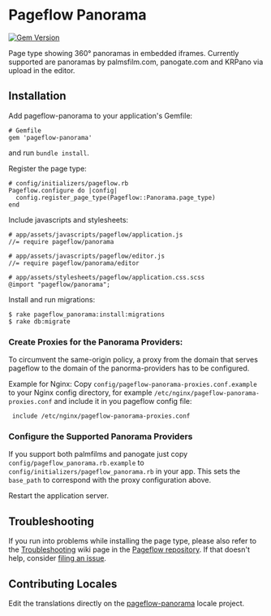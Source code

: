 # Pageflow Panorama

[![Gem Version](https://badge.fury.io/rb/pageflow-panorama.svg)](http://badge.fury.io/rb/pageflow-panorama)

Page type showing 360° panoramas in embedded iframes. Currently
supported are panoramas by palmsfilm.com, panogate.com and KRPano via
upload in the editor.

## Installation

Add pageflow-panorama to your application's Gemfile:

    # Gemfile
    gem 'pageflow-panorama'

and run `bundle install`.

Register the page type:

    # config/initializers/pageflow.rb
    Pageflow.configure do |config|
      config.register_page_type(Pageflow::Panorama.page_type)
    end

Include javascripts and stylesheets:

    # app/assets/javascripts/pageflow/application.js
    //= require pageflow/panorama

    # app/assets/javascripts/pageflow/editor.js
    //= require pageflow/panorama/editor

    # app/assets/stylesheets/pageflow/application.css.scss
    @import "pageflow/panorama";

Install and run migrations:

    $ rake pageflow_panorama:install:migrations
    $ rake db:migrate

### Create Proxies for the Panorama Providers:

To circumvent the same-origin policy, a proxy from the domain that
serves pageflow to the domain of the panorma-providers has to be
configured.

Example for Nginx:
Copy `config/pageflow-panorama-proxies.conf.example` to your Nginx config
directory, for example `/etc/nginx/pageflow-panorama-proxies.conf`
and include it in you pageflow config file:

     include /etc/nginx/pageflow-panorama-proxies.conf

### Configure the Supported Panorama Providers

If you support both palmfilms and panogate just copy
`config/pageflow_panorama.rb.example` to `config/initializers/pageflow_panorama.rb`
in your app. This sets the `base_path` to correspond with the proxy configuration above.

Restart the application server.

## Troubleshooting

If you run into problems while installing the page type, please also
refer to the
[Troubleshooting](https://github.com/codevise/pageflow/wiki/Troubleshooting)
wiki page in the
[Pageflow repository](https://github.com/codevise/pageflow). If that
doesn't help, consider
[filing an issue](https://github.com/codevise/pageflow-panorama/issues).

## Contributing Locales

Edit the translations directly on the
[pageflow-panorama](http://www.localeapp.com/projects/public?search=tf/pageflow-panorama)
locale project.
